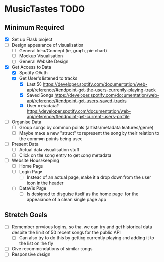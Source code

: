 # MusicTastes TODO

## Minimum Required

- [X] Set up Flask project
- [ ] Design appearance of visualisation
  - [ ] General Idea/Concept (ie, graph, pie chart)
  - [ ] Mockup Visualisation
  - [ ] General Website Design
- [X] Get Access to Data
  - [X] Spotify OAuth
  - [X] Get User's listened to tracks
    - [X] Last 50          https://developer.spotify.com/documentation/web-api/reference/#endpoint-get-the-users-currently-playing-track
    - [X] Saved Songs      https://developer.spotify.com/documentation/web-api/reference/#endpoint-get-users-saved-tracks
    - [X] User metadata?   https://developer.spotify.com/documentation/web-api/reference/#endpoint-get-current-users-profile
- [ ] Organise Data
  - [ ] Group songs by common points (artists/metadata features/genre)
  - [ ] Maybe make a new "struct" to represent the song by their relation to the common points being used
- [ ] Present Data
  - [ ] Actual data visualisation stuff
  - [ ] Click on the song entry to get song metadata
- [ ] Website Housekeeping
  - [ ] Home Page
  - [ ] Login Page
    - [ ] Instead of an actual page, make it a drop down from the user icon in the header
  - [ ] DataVis Page
    - [ ] Is designed to disguise itself as the home page, for the appearance of a clean single page app

## Stretch Goals
- [ ] Remember previous logins, so that we can try and get historical data despite the limit of 50 recent songs for the public API
  - [ ] Can also try to do this by getting currently playing and adding it to the list on the fly
- [ ] Give recommendations of similar songs
- [ ] Responsive design